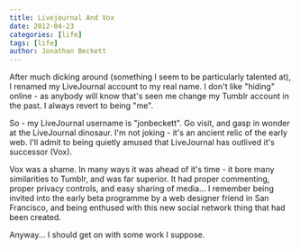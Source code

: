```yaml
---
title: Livejournal And Vox
date: 2012-04-23
categories: [life]
tags: [life]
author: Jonathan Beckett
---
```


After much dicking around (something I seem to be particularly talented at), I renamed my LiveJournal account to my real name. I don't like "hiding" online - as anybody will know that's seen me change my Tumblr account in the past. I always revert to being "me".

So - my LiveJournal username is "jonbeckett". Go visit, and gasp in wonder at the LiveJournal dinosaur. I'm not joking - it's an ancient relic of the early web. I'll admit to being quietly amused that LiveJournal has outlived it's successor (Vox).

Vox was a shame. In many ways it was ahead of it's time - it bore many similarities to Tumblr, and was far superior. It had proper commenting, proper privacy controls, and easy sharing of media... I remember being invited into the early beta programme by a web designer friend in San Francisco, and being enthused with this new social network thing that had been created.

Anyway... I should get on with some work I suppose.